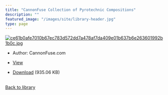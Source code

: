 ```yaml
---
title: "CannonFuse Collection of Pyrotechnic Compositions"
description: ""
featured_image: "/images/site/library-header.jpg"
type: page
---
```


<a href="https://drive.google.com/uc?export=view&id=1kxeuvs8hY9gu7GmU8x8Q1ZLkqKPLb4IN" target="_blank">![ce61b0afe7010b67ec783d572dd7a478af7da409e01b637b6e263601992b1b0c.jpg](/images/library/ce61b0afe7010b67ec783d572dd7a478af7da409e01b637b6e263601992b1b0c.jpg)</a>
* Author: CannonFuse.com
* <a href="https://drive.google.com/uc?export=view&id=1kxeuvs8hY9gu7GmU8x8Q1ZLkqKPLb4IN" target="_blank">View</a>

* [Download](https://drive.google.com/uc?export=download&id=1kxeuvs8hY9gu7GmU8x8Q1ZLkqKPLb4IN) (935.06 KB)

<br />[Back to library](/library/)

